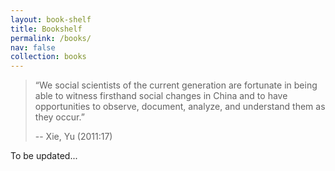```yaml
---
layout: book-shelf
title: Bookshelf
permalink: /books/
nav: false
collection: books
---
```


> “We social scientists of the current generation are fortunate in being able to witness firsthand social changes in China and to have opportunities to observe, document, analyze, and understand them as they occur.” 
>
> -- Xie, Yu (2011:17)

To be updated...
